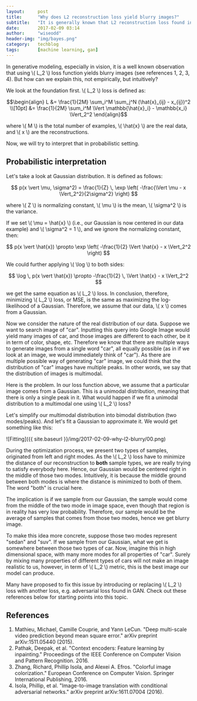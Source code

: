 ```yaml
---
layout:     post
title:      "Why does L2 reconstruction loss yield blurry images?"
subtitle:   "It is generally known that L2 reconstruction loss found in generative models yields blurrier images than e.g. adversarial loss. But why?"
date:       2017-02-09 03:14
author:     "wiseodd"
header-img: "img/bayes.png"
category:   techblog
tags:       [machine learning, gan]
---
```


In generative modeling, especially in vision, it is a well known observation that using \\( L_2 \\) loss function yields blurry images (see references 1, 2, 3, 4). But how can we explain this, not empirically, but intuitively?

We look at the foundation first. \\( L_2 \\) loss is defined as:

$$\begin{align}
    L &= \frac{1}{2M} \sum_i^M \sum_j^N (\hat{x}_{ij} - x_{ij})^2 \\[10pt]
      &= \frac{1}{2M} \sum_i^M  \Vert \mathbb{\hat{x}_i} - \mathbb{x_i} \Vert_2^2
\end{align}$$

where \\( M \\) is the total number of examples, \\( \hat{x} \\) are the real data, and \\( x \\) are the reconstructions.

Now, we will try to interpret that in probabilistic setting.

<h2 class="section-heading">Probabilistic interpretation</h2>

Let's take a look at Gaussian distribution. It is defined as follows:

$$
p(x \vert \mu, \sigma^2) = \frac{1}{Z} \, \exp \left( -\frac{\Vert \mu - x \Vert_2^2}{2\sigma^2} \right)
$$

where \\( Z \\) is normalizing constant, \\( \mu \\) is the mean, \\( \sigma^2 \\) is the variance.

If we set \\( \mu = \hat{x} \\) (i.e., our Gaussian is now centered in our data example) and \\( \sigma^2 = 1 \\), and we ignore the normalizing constant, then:

$$
p(x \vert \hat{x}) \propto \exp \left( -\frac{1}{2} \Vert \hat{x} - x \Vert_2^2 \right)
$$

We could further applying \\( \log \\) to both sides:

$$
\log \, p(x \vert \hat{x}) \propto -\frac{1}{2} \, \Vert \hat{x} - x \Vert_2^2
$$

we get the same equation as \\( L_2 \\) loss. In conclusion, therefore, minimizing \\( L_2 \\) loss, or MSE, is the same as maximizing the log-likelihood of a Gaussian. Therefore, we assume that our data, \\( x \\) comes from a Gaussian.

Now we consider the nature of the real distribution of our data. Suppose we want to search image of "car". Inputting this query into Google Image would yield many images of car, and those images are different to each other, be it in term of color, shape, etc. Therefore we know that there are multiple ways to generate images from a single word "car", all equally possible (as in if we look at an image, we would immediately think of "car"). As there are multiple possible way of generating "car" image, we could think that the distribution of "car" images have multiple peaks. In other words, we say that the distribution of images is multimodal.

Here is the problem. In our loss function above, we assume that a particular image comes from a Gaussian. This is a unimodal distribution, meaning that there is only a single peak in it. What would happen if we fit a unimodal distribution to a multimodal one using \\( L_2 \\) loss?

Let's simplify our multimodal distribution into bimodal distribution (two modes/peaks). And let's fit a Gaussian to approximate it. We would get something like this:

![Fitting]({{ site.baseurl }}/img/2017-02-09-why-l2-blurry/00.png)

During the optimization process, we present two types of samples, originated from left and right modes. As the \\( L_2 \\) loss have to minimize the distance of our reconstruction to **both** sample types, we are really trying to satisfy everybody here. Hence, our Gaussian would be centered right in the middle of those two modes. Intuitively, it is because the middle ground between both modes is where the distance is minimized to both of them. The word "both" is crucial here.

The implication is if we sample from our Gaussian, the sample would come from the middle of the two mode in image space, even though that region is in reality has very low probability. Therefore, our sample would be the average of samples that comes from those two modes, hence we get blurry image.

To make this idea more concrete, suppose those two modes represent "sedan" and "suv". If we sample from our Gaussian, what we get is somewhere between those two types of car. Now, imagine this in high dimensional space, with many more modes for all properties of "car". Surely by mixing many properties of different types of cars will not make an image realistic to us, however, in term of \\( L_2 \\) metric, this is the best image our model can produce.

Many have proposed to fix this issue by introducing or replacing \\( L_2 \\) loss with another loss, e.g. adversarial loss found in GAN. Check out these references below for starting points into this topic.

<h2 class="section-heading">References</h2>

1. Mathieu, Michael, Camille Couprie, and Yann LeCun. "Deep multi-scale video prediction beyond mean square error." arXiv preprint arXiv:1511.05440 (2015).
2. Pathak, Deepak, et al. "Context encoders: Feature learning by inpainting." Proceedings of the IEEE Conference on Computer Vision and Pattern Recognition. 2016.
3. Zhang, Richard, Phillip Isola, and Alexei A. Efros. "Colorful image colorization." European Conference on Computer Vision. Springer International Publishing, 2016.
4. Isola, Phillip, et al. "Image-to-image translation with conditional adversarial networks." arXiv preprint arXiv:1611.07004 (2016).